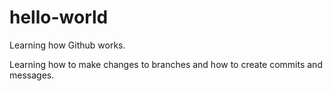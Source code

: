 # hello-world
Learning how Github works.

Learning how to make changes to branches and how to create commits and messages.
